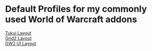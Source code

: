 # Default Profiles for my commonly used World of Warcraft addons

[Tukui Layout](tukui)  
[Grid2 Layout](grid2)  
[GW2 UI Layout](GW2-UI)